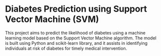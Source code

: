 # Diabetes Prediction using Support Vector Machine (SVM)
This project aims to predict the likelihood of diabetes using a machine learning model based on the Support Vector Machine algorithm. The model is built using Python and scikit-learn library, and it assists in identifying individuals at risk of diabetes for timely medical intervention.
